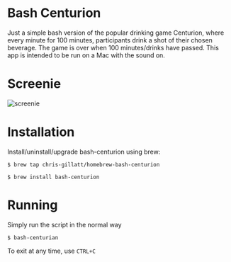 # Bash Centurion

Just a simple bash version of the popular drinking game Centurion, where every minute for 100 minutes, participants drink a shot of their chosen beverage.  The game is over when 100 minutes/drinks have passed.  This app is intended to be run on a Mac with the sound on.

# Screenie

![screenie](https://github.com/chris-gillatt/homebrew-bash-centurion/screenshot.png)


# Installation

Install/uninstall/upgrade bash-centurion using brew:

`$ brew tap chris-gillatt/homebrew-bash-centurion`

`$ brew install bash-centurion`


# Running

Simply run the script in the normal way

```
$ bash-centurian
```

To exit at any time, use `CTRL+C`
